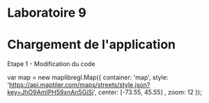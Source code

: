 # Laboratoire 9

# Chargement de l'application

Etape 1 - Modification du code

var map = new maplibregl.Map({
    container: 'map',
    style: 'https://api.maptiler.com/maps/streets/style.json?key=JhO9AmIPH59xnAn5GiSj',
    center: [-73.55, 45.55] ,
    zoom: 12
});



